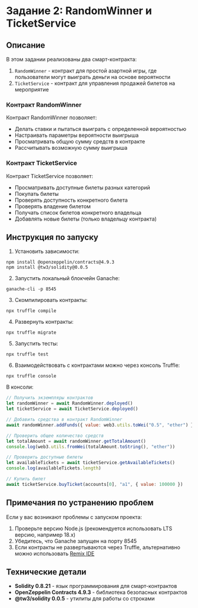 # Задание 2: RandomWinner и TicketService

## Описание
В этом задании реализованы два смарт-контракта:
1. `RandomWinner` - контракт для простой азартной игры, где пользователи могут выиграть деньги на основе вероятности
2. `TicketService` - контракт для управления продажей билетов на мероприятие

### Контракт RandomWinner
Контракт RandomWinner позволяет:
- Делать ставки и пытаться выиграть с определенной вероятностью
- Настраивать параметры вероятности выигрыша
- Просматривать общую сумму средств в контракте
- Рассчитывать возможную сумму выигрыша

### Контракт TicketService
Контракт TicketService позволяет:
- Просматривать доступные билеты разных категорий
- Покупать билеты
- Проверять доступность конкретного билета
- Проверять владение билетом
- Получать список билетов конкретного владельца
- Добавлять новые билеты (только владельцу контракта)

## Инструкция по запуску
1. Установить зависимости:
```
npm install @openzeppelin/contracts@4.9.3
npm install @tw3/solidity@0.0.5
```

2. Запустить локальный блокчейн Ganache:
```
ganache-cli -p 8545
```

3. Скомпилировать контракты:
```
npx truffle compile
```

4. Развернуть контракты:
```
npx truffle migrate
```

5. Запустить тесты:
```
npx truffle test
```

6. Взаимодействовать с контрактами можно через консоль Truffle:
```
npx truffle console
```

В консоли:
```javascript
// Получить экземпляры контрактов
let randomWinner = await RandomWinner.deployed()
let ticketService = await TicketService.deployed()

// Добавить средства в контракт RandomWinner
await randomWinner.addFunds({ value: web3.utils.toWei("0.5", "ether") })

// Проверить общее количество средств
let totalAmount = await randomWinner.getTotalAmount()
console.log(web3.utils.fromWei(totalAmount.toString(), "ether"))

// Проверить доступные билеты
let availableTickets = await ticketService.getAvailableTickets()
console.log(availableTickets.length)

// Купить билет
await ticketService.buyTicket(accounts[0], "a1", { value: 100000 })
```

## Примечания по устранению проблем
Если у вас возникают проблемы с запуском проекта:

1. Проверьте версию Node.js (рекомендуется использовать LTS версию, например 18.x)
2. Убедитесь, что Ganache запущен на порту 8545
3. Если контракты не развертываются через Truffle, альтернативно можно использовать [Remix IDE](https://remix.ethereum.org/)

## Технические детали
- **Solidity 0.8.21** - язык программирования для смарт-контрактов
- **OpenZeppelin Contracts 4.9.3** - библиотека безопасных контрактов
- **@tw3/solidity 0.0.5** - утилиты для работы со строками